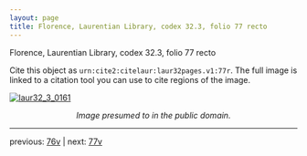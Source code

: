 ```yaml
---
layout: page
title: Florence, Laurentian Library, codex 32.3, folio 77 recto
---
```


Florence, Laurentian Library, codex 32.3, folio 77 recto

Cite this object as `urn:cite2:citelaur:laur32pages.v1:77r`.  The full image is linked to a citation tool you can use to cite regions of the image.

[![laur32_3_0161](http://www.homermultitext.org/iipsrv?IIIF=/project/homer/pyramidal/deepzoom/citelaur/laur32imgs/v1/laur32_3_0161.tif/full/800,/0/default.jpg)](http://www.homermultitext.org/ict2/?urn=urn:cite2:citelaur:laur32imgs.v1:laur32_3_0161) 

<p style="text-align: center; font-style: italic;">Image presumed to in the public domain.</p>

---

previous: [76v](../76v/) | next: [77v](../77v/)
